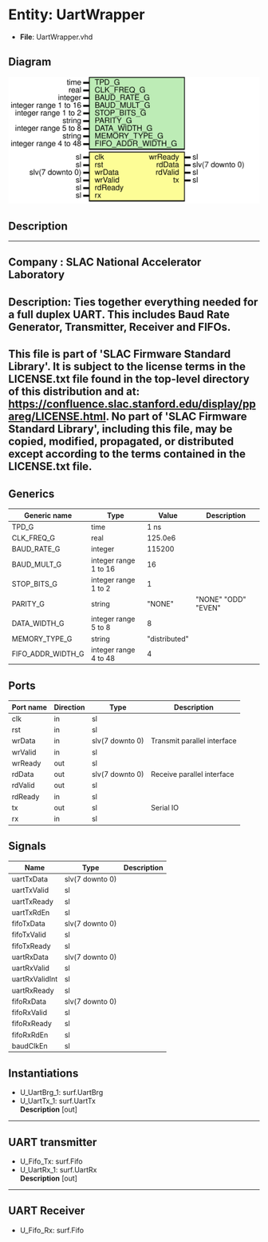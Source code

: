 # Entity: UartWrapper

- **File**: UartWrapper.vhd
## Diagram

![Diagram](UartWrapper.svg "Diagram")
## Description

-----------------------------------------------------------------------------
 Company    : SLAC National Accelerator Laboratory
-----------------------------------------------------------------------------
 Description: Ties together everything needed for a full duplex UART.
 This includes Baud Rate Generator, Transmitter, Receiver and FIFOs.
-----------------------------------------------------------------------------
 This file is part of 'SLAC Firmware Standard Library'.
 It is subject to the license terms in the LICENSE.txt file found in the
 top-level directory of this distribution and at:
    https://confluence.slac.stanford.edu/display/ppareg/LICENSE.html.
 No part of 'SLAC Firmware Standard Library', including this file,
 may be copied, modified, propagated, or distributed except according to
 the terms contained in the LICENSE.txt file.
-----------------------------------------------------------------------------
## Generics

| Generic name      | Type                  | Value         | Description          |
| ----------------- | --------------------- | ------------- | -------------------- |
| TPD_G             | time                  | 1 ns          |                      |
| CLK_FREQ_G        | real                  | 125.0e6       |                      |
| BAUD_RATE_G       | integer               | 115200        |                      |
| BAUD_MULT_G       | integer range 1 to 16 | 16            |                      |
| STOP_BITS_G       | integer range 1 to 2  | 1             |                      |
| PARITY_G          | string                | "NONE"        |  "NONE" "ODD" "EVEN" |
| DATA_WIDTH_G      | integer range 5 to 8  | 8             |                      |
| MEMORY_TYPE_G     | string                | "distributed" |                      |
| FIFO_ADDR_WIDTH_G | integer range 4 to 48 | 4             |                      |
## Ports

| Port name | Direction | Type            | Description                 |
| --------- | --------- | --------------- | --------------------------- |
| clk       | in        | sl              |                             |
| rst       | in        | sl              |                             |
| wrData    | in        | slv(7 downto 0) | Transmit parallel interface |
| wrValid   | in        | sl              |                             |
| wrReady   | out       | sl              |                             |
| rdData    | out       | slv(7 downto 0) | Receive parallel interface  |
| rdValid   | out       | sl              |                             |
| rdReady   | in        | sl              |                             |
| tx        | out       | sl              | Serial IO                   |
| rx        | in        | sl              |                             |
## Signals

| Name           | Type            | Description |
| -------------- | --------------- | ----------- |
| uartTxData     | slv(7 downto 0) |             |
| uartTxValid    | sl              |             |
| uartTxReady    | sl              |             |
| uartTxRdEn     | sl              |             |
| fifoTxData     | slv(7 downto 0) |             |
| fifoTxValid    | sl              |             |
| fifoTxReady    | sl              |             |
| uartRxData     | slv(7 downto 0) |             |
| uartRxValid    | sl              |             |
| uartRxValidInt | sl              |             |
| uartRxReady    | sl              |             |
| fifoRxData     | slv(7 downto 0) |             |
| fifoRxValid    | sl              |             |
| fifoRxReady    | sl              |             |
| fifoRxRdEn     | sl              |             |
| baudClkEn      | sl              |             |
## Instantiations

- U_UartBrg_1: surf.UartBrg
- U_UartTx_1: surf.UartTx
</br>**Description**
 [out]
-----------------------------------------------------------------------------------------------
 UART transmitter
-----------------------------------------------------------------------------------------------

- U_Fifo_Tx: surf.Fifo
- U_UartRx_1: surf.UartRx
</br>**Description**
 [out]
-----------------------------------------------------------------------------------------------
 UART Receiver
-----------------------------------------------------------------------------------------------

- U_Fifo_Rx: surf.Fifo
